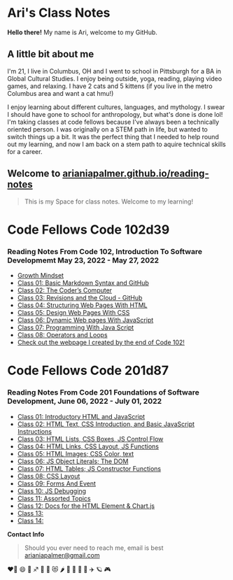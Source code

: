 # Ari's Class Notes

**Hello there!** My name is Ari, welcome to my GitHub.

## A little bit about me

I'm 21, I live in Columbus, OH and I went to school in Pittsburgh for a BA in Global Cultural Studies.
I enjoy being outside, yoga, reading, playing video games, and relaxing.
I have 2 cats and 5 kittens (if you live in the metro Columbus area and want a cat hmu!)

I enjoy learning about different cultures, languages, and mythology. I swear I should have gone to school for anthropology, but what's done is done lol!
I'm taking classes at code fellows because I've always been a technically oriented person. I was originally on a STEM path in life, but wanted to switch things up a bit. It was the perfect thing that I needed to help round out my learning, and now I am back on a stem path to aquire technical skills for a career.

## Welcome to [arianiapalmer.github.io/reading-notes](https://github.com/arianiapalmer/arianiapalmer.github.io-reading-notes.git)

> This is my Space for class notes. Welcome to my learning!

# Code Fellows Code 102d39

### Reading Notes From Code 102, Introduction To Software Developmemt May 23, 2022 - May 27, 2022

- [Growth Mindset](GrowthMindset.md)
- [Class 01: Basic Markdown Syntax and GitHub](Code102/Class01.md)
- [Class 02: The Coder’s Computer](Code102/Class02.md)
- [Class 03: Revisions and the Cloud - GitHub](Code102/Class03.md)
- [Class 04: Structuring Web Pages With HTML](Code102/Class04.md)
- [Class 05: Design Web Pages With CSS](Code102/Class05.md)
- [Class 06: Dynamic Web pages With JavaScript](Code102/Class06.md)
- [Class 07: Programming With Java Script](Code102/Class07.md)
- [Class 08: Operators and Loops](Code102/Class08.md)
- [Check out the webpage I created by the end of Code 102!](https://arianiapalmer.github.io/arisanime/)

# Code Fellows Code 201d87

### Reading Notes From Code 201 Foundations of Software Development, June 06, 2022 - July 01, 2022

- [Class 01: Introductory HTML and JavaScript](Code201/Class01.md)
- [Class 02: HTML Text, CSS Introduction, and Basic JavaScript Instructions](Code201/Class02.md)
- [Class 03: HTML Lists, CSS Boxes, JS Control Flow](Code201/Class03.md)
- [Class 04: HTML Links, CSS Layout, JS Functions](Code201/Class04.md)
- [Class 05: HTML Images; CSS Color, text](Code201/Class05.md)
- [Class 06: JS Object Literals; The DOM](Code201/Class06.md)
- [Class 07: HTML Tables; JS Constructor Functions](Code201/Class07.md)
- [Class 08: CSS Layout](Code201/Class08.md)
- [Class 09: Forms And Event](Code201/Class09.md)
- [Class 10: JS Debugging](Code201/Class10.md)
- [Class 11: Assorted Topics](Code201/Class11.md)
- [Class 12: Docs for the HTML <canvas> Element & Chart.js](Code201/Class12.md)
- [Class 13: ](Code201/Class13.md)
- [Class 14: ](Code201/Class14.md)



**Contact Info**
> Should you ever need to reach me, email is best
> arianiapalmer@gmail.com

❤️‍🔥 😄 🌈 ♐ 🌙 🤩 😻 🌶️ 🥳 🍥 🐞 🍜 ✈️ 🪐 🎮
